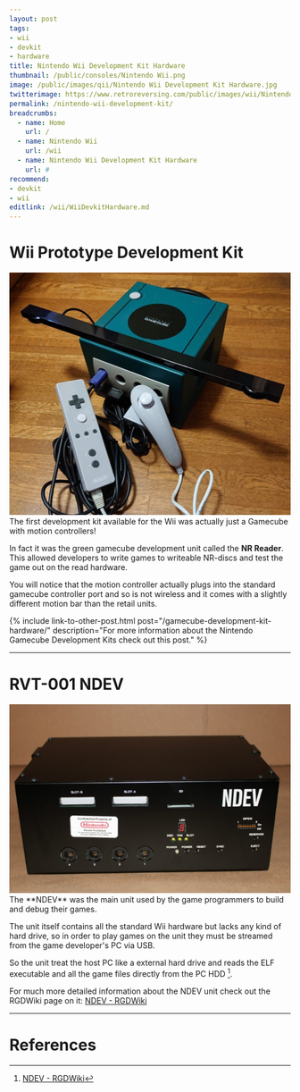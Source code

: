 ```yaml
---
layout: post
tags: 
- wii
- devkit
- hardware
title: Nintendo Wii Development Kit Hardware
thumbnail: /public/consoles/Nintendo Wii.png
image: /public/images/qii/Nintendo Wii Development Kit Hardware.jpg
twitterimage: https://www.retroreversing.com/public/images/wii/Nintendo Wii Development Kit Hardware.jpg
permalink: /nintendo-wii-development-kit/
breadcrumbs:
  - name: Home
    url: /
  - name: Nintendo Wii
    url: /wii
  - name: Nintendo Wii Development Kit Hardware
    url: #
recommend: 
- devkit
- wii
editlink: /wii/WiiDevkitHardware.md
---
```


# Wii Prototype Development Kit
<section class="postSection">
    <img src="/public/images/wii/Wii Prototype Development Kit.jpeg" class="wow slideInLeft postImage" />

 <div markdown="1">
The first development kit available for the Wii was actually just a Gamecube with motion controllers!

In fact it was the green gamecube development unit called the **NR Reader**. This allowed developers to write games to writeable NR-discs and test the game out on the read hardware.

You will notice that the motion controller actually plugs into the standard gamecube controller port and so is not wireless and it comes with a slightly different motion bar than the retail units.

 </div>
</section> 

{% include link-to-other-post.html post="/gamecube-development-kit-hardware/" description="For more information about the Nintendo Gamecube Development Kits check out this post." %}

---
# RVT-001 NDEV

<section class="postSection">
    <img src="/public/images/wii/NDEV.jpg" class="wow slideInLeft postImage" />

 <div markdown="1">
The **NDEV** was the main unit used by the game programmers to build and debug their games.

The unit itself contains all the standard Wii hardware but lacks any kind of hard drive, so in order to play games on the unit they must be streamed from the game developer's PC via USB.

So the unit treat the host PC like a external hard drive and reads the ELF executable and all the game files directly from the PC HDD [^2].
 </div>
</section> 

For much more detailed information about the NDEV unit check out the RGDWiki page on it:
[NDEV - RGDWiki](https://wiki.mariocube.com/index.php/NDEV)

---
# References
[^1]: [Wii Development Consoles & Games! (RVT-H, RVT-R Wireless & Wired) - H4G - YouTube](https://www.youtube.com/watch?v=uNKoiJaieXQ)
[^2]: [NDEV - RGDWiki](https://wiki.mariocube.com/index.php/NDEV)
